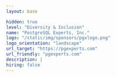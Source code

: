 ```yaml
---
layout: base

hidden: true
level: "Diversity & Inclusion"
name: "PostgreSQL Experts, Inc."
logo: "/static/img/sponsors/pgxlogo.png"
logo_orientation: "landscape"
url_target: "https://pgexperts.com"
url_friendly: "pgexperts.com"
description: |
hiring: false
---
```

